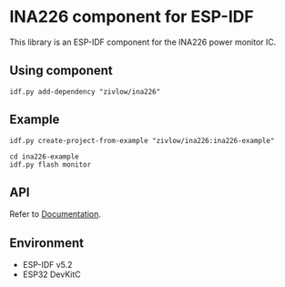 # INA226 component for ESP-IDF

This library is an ESP-IDF component for the INA226 power monitor IC.

## Using component
```
idf.py add-dependency "zivlow/ina226"
```

## Example
```
idf.py create-project-from-example "zivlow/ina226:ina226-example"
```

```
cd ina226-example
idf.py flash monitor
```

## API
Refer to [Documentation](https://zivlow.github.io/ina226/html/index.html).

## Environment
- ESP-IDF v5.2
- ESP32 DevKitC
